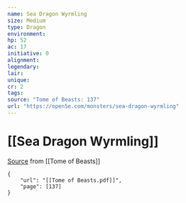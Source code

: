 ```yaml
---
name: Sea Dragon Wyrmling
size: Medium
type: Dragon
environment: 
hp: 52
ac: 17
initiative: 0
alignment: 
legendary: 
lair: 
unique: 
cr: 2
tags: 
source: "Tome of Beasts: 137"
url: "https://open5e.com/monsters/sea-dragon-wyrmling"
---
```

# [[Sea Dragon Wyrmling]]

[Source](zotero://open-pdf/library/items/ULEQWHJM?page=137) from [[Tome of Beasts]]

```pdf
{
	"url": "[[Tome of Beasts.pdf]]",
	"page": [137]
}
```


